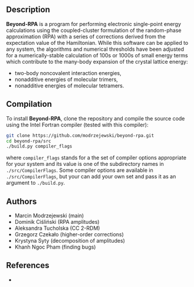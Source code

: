 ## Description

**Beyond-RPA** is a program for performing electronic single-point energy calculations using
the coupled-cluster formulation of the random-phase approximation (RPA) with a series
of corrections derived from the expectation value of the Hamiltonian. While this software can
be applied to any system, the algorithms and numerical thresholds have been adjusted for a
numerically-stable calculation of 100s or 1000s of small energy terms which contribute to the
many-body expansion of the crystal lattice energy:
* two-body noncovalent interaction energies,
* nonadditive energies of molecular trimers,
* nonadditive energies of molecular tetramers.

## Compilation

To install **Beyond-RPA**, clone the repository and compile the source code using the Intel Fortran compiler (tested with this compiler):

```bash
git clone https://github.com/modrzejewski/beyond-rpa.git
cd beyond-rpa/src
./build.py compiler_flags
```
where `compiler_flags` stands for a the set of compiler options appropriate for your system and its value
is one of the subdirectory names in `./src/CompilerFlags`. Some compiler options are available in
`./src/CompilerFlags`, but your can add your own set and pass it as an argument to `./build.py`.

## Authors
* Marcin Modrzejewski (main)
* Dominik Ciśliński (RPA amplitudes)
* Aleksandra Tucholska (CC 2-RDM)
* Grzegorz Czekało (higher-order corrections)
* Krystyna Syty (decomposition of amplitudes)
* Khanh Ngoc Pham (finding bugs)
   
## References
* 
